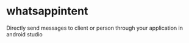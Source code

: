 # whatsappintent
Directly send messages to client or person through your application in android studio 
